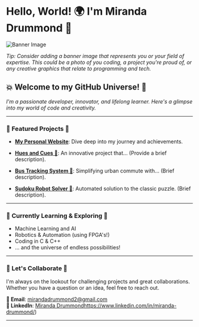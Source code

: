 # Hello, World! 🌍 I'm Miranda Drummond 👋

![Banner Image](https://github.com/mirandadrummond/mirandadrummond/assets/117724212/fb5e66e7-d613-4a0f-93d4-d702841a2ac7)

*Tip: Consider adding a banner image that represents you or your field of expertise. This could be a photo of you coding, a project you're proud of, or any creative graphics that relate to programming and tech.*

## 💥 **Welcome to my GitHub Universe!** 🌌

_I'm a passionate developer, innovator, and lifelong learner. Here's a glimpse into my world of code and creativity._

---

### 🔭 **Featured Projects** 🌟

- **[My Personal Website](https://www.mirandadrummond.com)**: Dive deep into my journey and achievements.
  
- **[Hues and Cues 🎡](https://github.com/mirandadrummond/HuesAndCuesGame)**: An innovative project that... (Provide a brief description).
  
- **[Bus Tracking System 🚌](https://github.com/mirandadrummond/BusTrackingWebApp)**: Simplifying urban commute with... (Brief description).
  
- **[Sudoku Robot Solver 🦾](https://github.com/mirandadrummond/SudokuSolver)**: Automated solution to the classic puzzle. (Brief description).

---

### 🌱 **Currently Learning & Exploring** 🚀

- Machine Learning and AI
- Robotics & Automation (using FPGA's!)
- Coding in C & C++
- ... and the universe of endless possibilities!

---

### 🤝 **Let's Collaborate** 💼

I'm always on the lookout for challenging projects and great collaborations. Whether you have a question or an idea, feel free to reach out.

**📧 Email**: [mirandadrummond2@gmail.com](mailto:mirandadrummond2@gmail.com)  
**📱 LinkedIn**: [Miranda Drummond](https://www.linkedin.com/in/miranda-drummond/)https://www.linkedin.com/in/miranda-drummond/)

---
